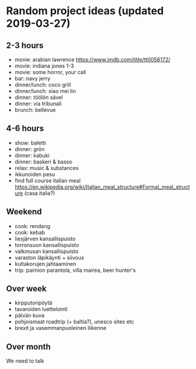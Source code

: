 # Random project ideas (updated 2019-03-27)

## 2-3 hours

* movie: arabian lawrence <https://www.imdb.com/title/tt0056172/>
* movie: indiana jones 1-3
* movie: some horror, your call
* bar: navy jerry
* dinner/lunch: coco grill
* dinner/lunch: xiao mei lin
* dinner: töölön sävel
* dinner: via tribunali
* brunch: bellevue

## 4-6 hours

* show: baletti
* dinner: grön
* dinner: kabuki
* dinner: baskeri & basso
* relax: music & substances
* ikkunoiden pesu
* find full course italian meal <https://en.wikipedia.org/wiki/Italian_meal_structure#Formal_meal_structure> (casa italia?)

## Weekend

* cook: rendang
* cook: kebab
* liesjärven kansallispuisto
* torronsuon kansallispuisto
* valkmusan kansallispuisto
* varaston läpikäynti + siivous
* kultakorujen jahtaaminen
* trip: paimion parantola, villa mairea, beer hunter's

## Over week

* kirpputoripöytä
* tavaroiden luettelointi
* päivän kuva
* pohjoismaat roadtrip (+ baltia?), unesco sites etc
* brexit ja vasemmanpuoleinen liikenne

## Over month

We need to talk
